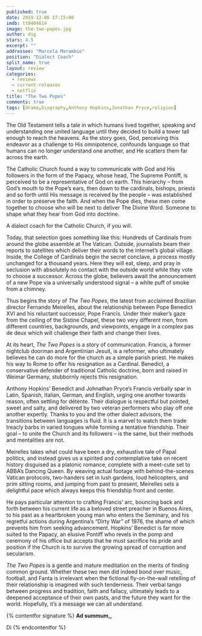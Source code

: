 ```yaml
---
published: true
date: 2019-12-06 17:15:00
imdb: tt8404614
image: the-two-popes.jpg
author: dig
stars: 4.5
excerpt: ""
addressee: "Marcela Marambio"
position: "Dialect Coach"
split_name: true
layout: review
categories: 
  - reviews
  - current-releases
  - netflix
title: "The Two Popes"
comments: true
tags: [drama,biography,Anthony Hopkins,Jonathan Pryce,religion]
---
```

The Old Testament tells a tale in which humans lived together, speaking and understanding one united language until they decided to build a tower tall enough to reach the heavens. As the story goes, God, perceiving this endeavor as a challenge to His omnipotence, confounds language so that humans can no longer understand one another, and He scatters them far across the earth.

The Catholic Church found a way to communicate with God and His followers in the form of the Papacy, whose head, The Supreme Pontiff, is perceived to be a representative of God on earth. This hierarchy – from God’s mouth to the Pope’s ears, then down to the cardinals, bishops, priests and so forth until His message is received by the people – was established in order to preserve the faith. And when the Pope dies, these men come together to choose who will be next to deliver The Divine Word. Someone to shape what they hear from God into doctrine.

A dialect coach for the Catholic Church, if you will.

Today, that selection goes something like this: Hundreds of Cardinals from around the globe assemble at The Vatican. Outside, journalists beam their reports to satellites which deliver their words to the internet’s global village. Inside, the College of Cardinals begin the secret conclave, a process mostly unchanged for a thousand years. Here they will eat, sleep, and pray in seclusion with absolutely no contact with the outside world while they vote to choose a successor. Across the globe, believers await the announcement of a new Pope via a universally understood signal – a white puff of smoke from a chimney.

Thus begins the story of _The Two Popes_, the latest from acclaimed Brazilian director Fernando Meirelles, about the relationship between Pope Benedict XVI and his reluctant successor, Pope Francis. Under their maker’s gaze from the ceiling of the Sistine Chapel, these two very different men, from different countries, backgrounds, and viewpoints, engage in a complex pas de deux which will challenge their faith and change their lives.

At its heart, _The Two Popes_ is a story of communication. Francis, a former nightclub doorman and Argentinian Jesuit, is a reformer, who ultimately believes he can do more for the church as a simple parish priest. He makes his way to Rome to offer his resignation as a Cardinal. Benedict, a conservative defender of traditional Catholic doctrine, born and raised in Weimar Germany, stubbornly rejects this resignation. 

Anthony Hopkins’ Benedict and Johnathan Pryce’s Francis verbally spar in Latin, Spanish, Italian, German, and English, urging one another towards reason, often settling for détente. Their dialogue is respectful but pointed, sweet and salty, and delivered by two veteran performers who play off one another expertly. Thanks to you and the other dialect advisors, the transitions between languages is fluid. It is a marvel to watch them trade treacly barbs in varied tongues while forming a tentative friendship. Their goal – to unite the Church and its followers – is the same, but their methods and mentalities are not. 

Meirelles takes what could have been a dry, exhaustive tale of Papal politics, and instead gives us a spirited and contemplative take on recent history disguised as a platonic romance, complete with a meet-cute set to ABBA’s Dancing Queen. By weaving actual footage with behind-the-scenes Vatican protocols, two-handers set in lush gardens, loud helicopters, and prim sitting rooms, and jumping from past to present, Meirelles sets a delightful pace which always keeps this friendship front and center. 

He pays particular attention to crafting Francis’ arc, bouncing back and forth between his current life as a beloved street preacher in Buenos Aires, to his past as a heartbroken young man who enters the Seminary, and his regretful actions during Argentina’s “Dirty War” of 1976, the shame of which prevents him from seeking advancement. Hopkins’ Benedict is far more suited to the Papacy, an elusive Pontiff who revels in the pomp and ceremony of his office but accepts that he must sacrifice his pride and position if the Church is to survive the growing spread of corruption and secularism. 

_The Two Popes_ is a gentle and mature meditation on the merits of finding common ground. Whether these two men did indeed bond over music, football, and Fanta is irrelevant when the fictional fly-on-the-wall retelling of their relationship is imagined with such tenderness. Their verbal tango between progress and tradition, faith and fallacy, ultimately leads to a deepened acceptance of their own pasts, and the future they want for the world. Hopefully, it’s a message we can all understand.

{% contentfor signature %}
**Ad summum,,**

Di
{% endcontentfor %}